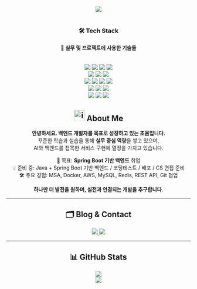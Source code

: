 <div align= "center">
    <img src="https://capsule-render.vercel.app/api?type=waving&color=e7b0e8&height=180&text=Back-End%20Oriented%20Developer&animation=fadeIn&fontColor=ffffff&fontSize=40" />
</div>


<br/>

<h3 align="center">🛠 Tech Stack</h3>
<h4 align="center">📌 실무 및 프로젝트에 사용한 기술들</h4>
<br/>
<div align="center"> 
  <!-- Backend -->
  <img src="https://img.shields.io/badge/Java-007396?style=for-the-badge&logo=OpenJDK&logoColor=white"/> 
  <img src="https://img.shields.io/badge/SpringBoot-6DB33F?style=for-the-badge&logo=Spring&logoColor=white"/> 
  <img src="https://img.shields.io/badge/MySQL-4479A1?style=for-the-badge&logo=MySQL&logoColor=white"/> 
  <img src="https://img.shields.io/badge/JPA-59666C?style=for-the-badge&logo=Hibernate&logoColor=white"/>
  <br/>

  <!-- Infra -->
  <img src="https://img.shields.io/badge/AWS-232F3E?style=for-the-badge&logo=AmazonAWS&logoColor=white"/>
  <img src="https://img.shields.io/badge/Docker-2496ED?style=for-the-badge&logo=Docker&logoColor=white"/>
  <img src="https://img.shields.io/badge/Linux-FCC624?style=for-the-badge&logo=Linux&logoColor=black"/>
  <br/>

  <!-- AI / Python -->
  <img src="https://img.shields.io/badge/Python-3776AB?style=for-the-badge&logo=Python&logoColor=white"/>
  <img src="https://img.shields.io/badge/TensorFlow-FF6F00?style=for-the-badge&logo=TensorFlow&logoColor=white"/>
  <img src="https://img.shields.io/badge/PyTorch-EE4C2C?style=for-the-badge&logo=PyTorch&logoColor=white"/>
  <img src="https://img.shields.io/badge/OpenCV-5C3EE8?style=for-the-badge&logo=OpenCV&logoColor=white"/>
  <br/>

  <!-- Frontend -->
  <img src="https://img.shields.io/badge/JavaScript-F7DF1E?style=for-the-badge&logo=JavaScript&logoColor=black"/>
  <img src="https://img.shields.io/badge/React-61DAFB?style=for-the-badge&logo=React&logoColor=black"/>
  <img src="https://img.shields.io/badge/styledcomponents-DB7093?style=for-the-badge&logo=styledcomponents&logoColor=white"/>
  <br/>

  <!-- Tools -->
  <img src="https://img.shields.io/badge/GitHub-313131?style=for-the-badge&logo=GitHub&logoColor=white"/>
  <img src="https://img.shields.io/badge/IntelliJ-000000?style=for-the-badge&logo=IntelliJ%20IDEA&logoColor=white">
  <img src="https://img.shields.io/badge/Pycharm-232323?style=for-the-badge&logo=Pycharm&logoColor=white">
</div>

<div align="center">

## <img width="30" height="30" alt="image" src="https://github.com/user-attachments/assets/d7c55ba8-8a31-41ed-b440-2dcb03917a29" />  About Me

**안녕하세요. 백엔드 개발자를 목표로 성장하고 있는 초묨입니다.**  
꾸준한 학습과 실습을 통해 **실무 중심 역량**을 쌓고 있으며,  
AI와 백엔드를 접목한 서비스 구현에 열정을 가지고 있습니다.

🎯 목표: **Spring Boot 기반 백엔드** 취업  
💡 준비 중: Java + Spring Boot 기반 백엔드 / 코딩테스트 / 배포 / CS 면접 준비  
🛠 주요 경험: MSA, Docker, AWS, MySQL, Redis, REST API, Git 협업  

 **하나만 더 발전을 원하며, 실전과 연결되는 개발을 추구합니다.**

</div>

---

<div align="center">

<h2>🗂 Blog & Contact</h2>

<a href="https://velog.io/@puppy1012" target="_blank">
  <img src="https://img.shields.io/badge/Dev%20Blog-000000?style=for-the-badge&logo=Velog&logoColor=white"/>
</a>

<a href="mailto:puppy1012@naver.com" target="_blank">
  <img src="https://img.shields.io/badge/Email-000000?style=for-the-badge&logo=Naver&logoColor=green"/>
</a>

</div>

---

<div align="center">

## 📊 GitHub Stats

<img src="https://github-readme-stats.vercel.app/api?username=puppy1012&show_icons=true&theme=chartreuse-dark" />

<br/>

<img src="https://github-readme-stats.vercel.app/api/top-langs/?username=puppy1012&layout=compact&theme=great-gatsby&langs_count=8" />

</div>
